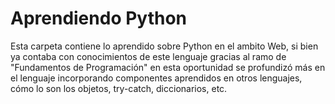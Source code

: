 # Aprendiendo Python
Esta carpeta contiene lo aprendido sobre Python en el ambito Web, si bien ya contaba con conocimientos de este lenguaje gracias al ramo de "Fundamentos de Programación" en esta oportunidad se profundizó más en el lenguaje incorporando componentes aprendidos en otros lenguajes, cómo lo son los objetos, try-catch, diccionarios, etc.
